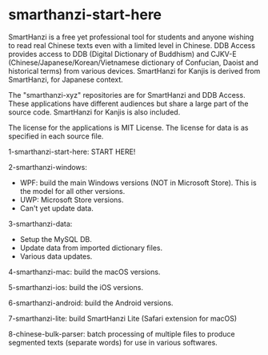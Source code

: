 # smarthanzi-start-here

SmartHanzi is a free yet professional tool for students and anyone wishing to read real Chinese texts even with a limited level in Chinese. DDB Access provides access to DDB (Digital Dictionary of Buddhism) and CJKV-E (Chinese/Japanese/Korean/Vietnamese dictionary of Confucian, Daoist and historical terms) from various devices. SmartHanzi for Kanjis is derived from SmartHanzi, for Japanese context.

The "smarthanzi-xyz" repositories are for SmartHanzi and DDB Access. These applications have different audiences but share a large part of the source code. SmartHanzi for Kanjis is also included.

The license for the applications is MIT License. The license for data is as specified in each source file.

1-smarthanzi-start-here: START HERE!

2-smarthanzi-windows:
- WPF: build the main Windows versions (NOT in Microsoft Store). This is the model for all other versions.
- UWP: Microsoft Store versions.
- Can't yet update data.

3-smarthanzi-data:
- Setup the MySQL DB.
- Update data from imported dictionary files.
- Various data updates.

4-smarthanzi-mac: build the macOS versions.

5-smarthanzi-ios: build the iOS versions.

6-smarthanzi-android: build the Android versions.

7-smarthanzi-lite: build SmartHanzi Lite (Safari extension for macOS)

8-chinese-bulk-parser: batch processing of multiple files to produce segmented texts (separate words) for use in various softwares.
